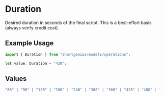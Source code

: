 # Duration

Desired duration in seconds of the final script. This is a best-effort basis (always verify credit cost).

## Example Usage

```typescript
import { Duration } from "shortgenius/models/operations";

let value: Duration = "420";
```

## Values

```typescript
"60" | "90" | "120" | "180" | "240" | "300" | "360" | "420" | "480" | "540" | "600" | "660" | "720" | "780" | "840" | "900"
```